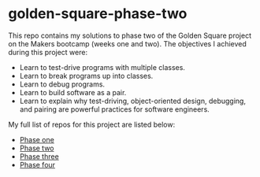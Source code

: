 # golden-square-phase-two

This repo contains my solutions to phase two of the Golden Square project on the Makers bootcamp (weeks one and two). The objectives I achieved during this project were:
- Learn to test-drive programs with multiple classes.
- Learn to break programs up into classes.
- Learn to debug programs.
- Learn to build software as a pair.
- Learn to explain why test-driving, object-oriented design, debugging, and pairing are powerful practices for software engineers.

My full list of repos for this project are listed below:
- [Phase one](https://github.com/atcq9876/golden-square-phase-one)
- [Phase two](https://github.com/atcq9876/golden-square-phase-two)
- [Phase three](https://github.com/atcq9876/golden-square-phase-three)
- [Phase four](https://github.com/atcq9876/golden-square-phase-four)
